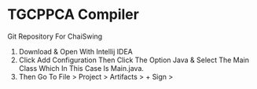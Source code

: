 # TGCPPCA Compiler
Git Repository For ChaiSwing 

1. Download & Open With Intellij IDEA
2. Click Add Configuration Then Click The Option Java & Select The Main Class Which In This Case Is Main.java.
3. Then Go To File > Project > Artifacts > + Sign > 
